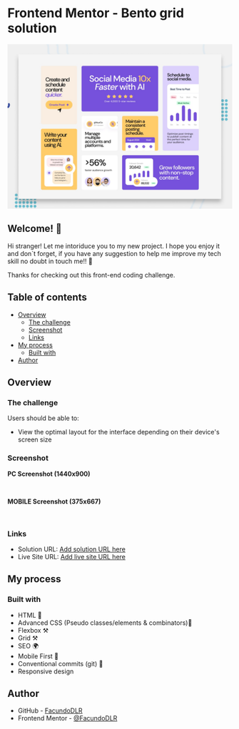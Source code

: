 # Frontend Mentor - Bento grid solution

![Design preview for the Bento grid coding challenge](./preview.jpg)

## Welcome! 👋

Hi stranger! Let me intoriduce you to my new project. I hope you enjoy it and don´t forget, if you have any suggestion to help me improve  my tech skill no doubt in touch me!! 🚀

Thanks for checking out this front-end coding challenge.

## Table of contents

- [Overview](#overview)
  - [The challenge](#the-challenge)
  - [Screenshot](#screenshot)
  - [Links](#links)
- [My process](#my-process)
  - [Built with](#built-with)
- [Author](#author)


## Overview

### The challenge

Users should be able to:

- View the optimal layout for the interface depending on their device's screen size

### Screenshot

**PC Screenshot (1440x900)**

<img src="" width="1280" height="auto">

**MOBILE Screenshot (375x667)**

<img src="" width="768" height="auto">

### Links

- Solution URL: [Add solution URL here](https://your-solution-url.com)
- Live Site URL: [Add live site URL here](https://your-live-site-url.com)

## My process

### Built with

- HTML 🧱
- Advanced CSS (Pseudo classes/elements & combinators)🎨
- Flexbox ⚒️
- Grid ⚒️
- SEO 🌍
- Mobile First 📱
- Conventional commits (git) 📜
- Responsive design

## Author

- GitHub - [FacundoDLR](https://github.com/FacundoDLR)
- Frontend Mentor - [@FacundoDLR](https://www.frontendmentor.io/profile/FacundoDLR)
